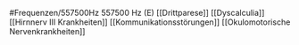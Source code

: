 #Frequenzen/557500Hz
557500 Hz (E)
[[Drittparese]]
[[Dyscalculia]]
[[Hirnnerv III Krankheiten]]
[[Kommunikationsstörungen]]
[[Okulomotorische Nervenkrankheiten]]